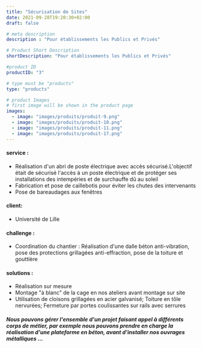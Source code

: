 ```yaml
---
title: "Sécurisation de Sites"
date: 2021-09-28T19:20:30+02:00
draft: false

# meta description
description : "Pour établissements les Publics et Privés"

# Product Short Description
shortDescription: "Pour établissements les Publics et Privés"

#product ID
productID: "3"

# type must be "products"
type: "products"

# product Images
# first image will be shown in the product page
images:
  - image: "images/produits/produit-9.png"
  - image: "images/produits/produit-10.png"
  - image: "images/produits/produit-11.png"
  - image: "images/produits/produit-17.png"
---
```


#### service :
* Réalisation d'un abri de poste électrique avec accès sécurisé.L'objectif était de sécurisé l'accès à un poste électrique et de protéger ses installations des intempéries et de surchauffe dû au soleil
* Fabrication et pose de caillebotis pour éviter les chutes des intervenants
* Pose de bareaudages aux fenêtres

#### client: 
* Université de Lille 
#### challenge :
* Coordination du chantier : Réalisation d'une dalle béton anti-vibration, pose des protections grillagées anti-effraction, pose de la toiture et gouttière
#### solutions : 
* Réalisation sur mesure
* Montage "à blanc" de la cage en nos ateliers avant montage sur site
* Utilisation de cloisons grillagées en acier galvanisé; Toiture en tôle nervurées; Fermeture par portes coulissantes sur rails avec serrures 
 

##### Nous pouvons gérer l'ensemble d'un projet faisant appel à différents corps de métier, par exemple nous pouvons prendre en charge la réalisation d'une plateforme en béton, avant d'installer nos ouvrages métalliques ...
